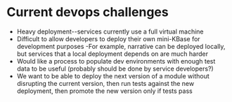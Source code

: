# Current devops challenges

* Heavy deployment--services currently use a full virtual machine
* Difficult to allow developers to deploy their own mini-KBase for development purposes
  -For example, narrative can be deployed locally, but services that a local deployment depends on are much harder
* Would like a process to populate dev environments with enough test data to be useful (probably should be done by service developers?)
* We want to be able to deploy the next version of a module without disrupting the current version, then run tests against the new deployment, then promote the new version only if tests pass
